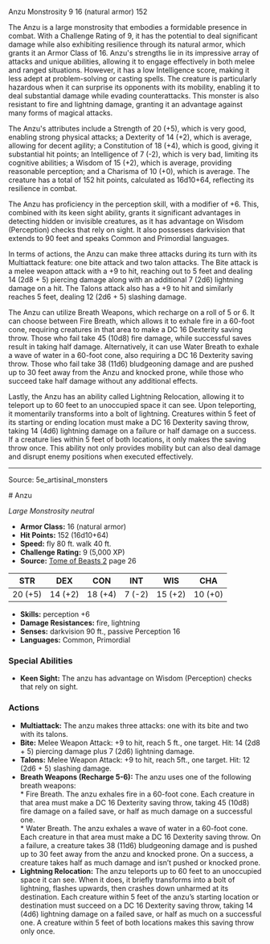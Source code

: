 <MonsterName/>Anzu</MonsterName>
<CreatureType/>Monstrosity</CreatureType>
<CR/>9</CR>
<AC/>16 (natural armor)</AC>
<HP/>152</HP>
<summary>The Anzu is a large monstrosity that embodies a formidable presence in combat. With a Challenge Rating of 9, it has the potential to deal significant damage while also exhibiting resilience through its natural armor, which grants it an Armor Class of 16. Anzu's strengths lie in its impressive array of attacks and unique abilities, allowing it to engage effectively in both melee and ranged situations. However, it has a low Intelligence score, making it less adept at problem-solving or casting spells. The creature is particularly hazardous when it can surprise its opponents with its mobility, enabling it to deal substantial damage while evading counterattacks. This monster is also resistant to fire and lightning damage, granting it an advantage against many forms of magical attacks. </summary>

<detail>

The Anzu's attributes include a Strength of 20 (+5), which is very good, enabling strong physical attacks; a Dexterity of 14 (+2), which is average, allowing for decent agility; a Constitution of 18 (+4), which is good, giving it substantial hit points; an Intelligence of 7 (-2), which is very bad, limiting its cognitive abilities; a Wisdom of 15 (+2), which is average, providing reasonable perception; and a Charisma of 10 (+0), which is average. The creature has a total of 152 hit points, calculated as 16d10+64, reflecting its resilience in combat. 

The Anzu has proficiency in the perception skill, with a modifier of +6. This, combined with its keen sight ability, grants it significant advantages in detecting hidden or invisible creatures, as it has advantage on Wisdom (Perception) checks that rely on sight. It also possesses darkvision that extends to 90 feet and speaks Common and Primordial languages.

In terms of actions, the Anzu can make three attacks during its turn with its Multiattack feature: one bite attack and two talon attacks. The Bite attack is a melee weapon attack with a +9 to hit, reaching out to 5 feet and dealing 14 (2d8 + 5) piercing damage along with an additional 7 (2d6) lightning damage on a hit. The Talons attack also has a +9 to hit and similarly reaches 5 feet, dealing 12 (2d6 + 5) slashing damage.

The Anzu can utilize Breath Weapons, which recharge on a roll of 5 or 6. It can choose between Fire Breath, which allows it to exhale fire in a 60-foot cone, requiring creatures in that area to make a DC 16 Dexterity saving throw. Those who fail take 45 (10d8) fire damage, while successful saves result in taking half damage. Alternatively, it can use Water Breath to exhale a wave of water in a 60-foot cone, also requiring a DC 16 Dexterity saving throw. Those who fail take 38 (11d6) bludgeoning damage and are pushed up to 30 feet away from the Anzu and knocked prone, while those who succeed take half damage without any additional effects.

Lastly, the Anzu has an ability called Lightning Relocation, allowing it to teleport up to 60 feet to an unoccupied space it can see. Upon teleporting, it momentarily transforms into a bolt of lightning. Creatures within 5 feet of its starting or ending location must make a DC 16 Dexterity saving throw, taking 14 (4d6) lightning damage on a failure or half damage on a success. If a creature lies within 5 feet of both locations, it only makes the saving throw once. This ability not only provides mobility but can also deal damage and disrupt enemy positions when executed effectively.</detail>



---

Source: 5e_artisinal_monsters

<statblock>
# Anzu

*Large* *Monstrosity* *neutral*

- **Armor Class:** 16 (natural armor)
- **Hit Points:** 152 (16d10+64)
- **Speed:** fly 80 ft. walk 40 ft.
- **Challenge Rating:** 9 (5,000 XP)
- **Source:** [Tome of Beasts 2](https://koboldpress.com/kpstore/product/tome-of-beasts-2-for-5th-edition) page 26

| STR | DEX | CON | INT | WIS | CHA |
| --- | --- | --- | --- | --- | --- |
| 20 (+5) | 14 (+2) | 18 (+4) | 7 (-2) | 15 (+2) | 10 (+0) |

- **Skills:** perception +6
- **Damage Resistances:** fire, lightning
- **Senses:** darkvision 90 ft., passive Perception 16
- **Languages:** Common, Primordial

### Special Abilities

- **Keen Sight:** The anzu has advantage on Wisdom (Perception) checks that rely on sight.

### Actions

- **Multiattack:** The anzu makes three attacks: one with its bite and two with its talons.
- **Bite:** Melee Weapon Attack: +9 to hit, reach 5 ft., one target. Hit: 14 (2d8 + 5) piercing damage plus 7 (2d6) lightning damage.
- **Talons:** Melee Weapon Attack: +9 to hit, reach 5ft., one target. Hit: 12 (2d6 + 5) slashing damage.
- **Breath Weapons (Recharge 5-6):** The anzu uses one of the following breath weapons: <br>* Fire Breath. The anzu exhales fire in a 60-foot cone. Each creature in that area must make a DC 16 Dexterity saving throw, taking 45 (10d8) fire damage on a failed save, or half as much damage on a successful one. <br>* Water Breath. The anzu exhales a wave of water in a 60-foot cone. Each creature in that area must make a DC 16 Dexterity saving throw. On a failure, a creature takes 38 (11d6) bludgeoning damage and is pushed up to 30 feet away from the anzu and knocked prone. On a success, a creature takes half as much damage and isn’t pushed or knocked prone.
- **Lightning Relocation:** The anzu teleports up to 60 feet to an unoccupied space it can see. When it does, it briefly transforms into a bolt of lightning, flashes upwards, then crashes down unharmed at its destination. Each creature within 5 feet of the anzu’s starting location or destination must succeed on a DC 16 Dexterity saving throw, taking 14 (4d6) lightning damage on a failed save, or half as much on a successful one. A creature within 5 feet of both locations makes this saving throw only once.


</statblock>


